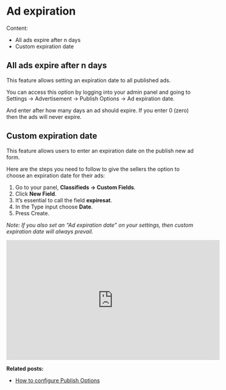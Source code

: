 # Ad expiration
Content:
-   All ads expire after n days
-   Custom expiration date

## All ads expire after n days

This feature allows setting an expiration date to all published ads.

You can access this option by logging into your admin panel and going to Settings -> Advertisement -> Publish Options -> Ad expiration date.

And enter after how many days an ad should expire. If you enter 0 (zero) then the ads will never expire.


## Custom expiration date

This feature allows users to enter an expiration date on the publish new ad form.

Here are the steps you need to follow to give the sellers the option to choose an expiration date for their ads:

1.  Go to your panel,  **Classifieds -> Custom Fields**.
2.  Click  **New Field**.
3.  It’s essential to call the field  **expiresat**.
4.  In the Type input choose  **Date**.
5.  Press Create.

*Note: If you also set an “Ad expiration date” on your settings, then custom expiration date will always prevail.*

<iframe width="560" height="315" src="https://www.youtube.com/embed/1PPe5Ej3ZLA" frameborder="0" allow="accelerometer; autoplay; encrypted-media; gyroscope; picture-in-picture" allowfullscreen></iframe>

**Related posts:**

-   [How to configure Publish Options](Advertisement-configure-publilsh-options.md)
